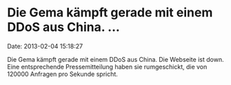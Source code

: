 Die Gema kämpft gerade mit einem DDoS aus China. \...
=====================================================

Date: 2013-02-04 15:18:27

Die Gema kämpft gerade mit einem DDoS aus China. Die Webseite ist down.
Eine entsprechende Pressemitteilung haben sie rumgeschickt, die von
120000 Anfragen pro Sekunde spricht.
